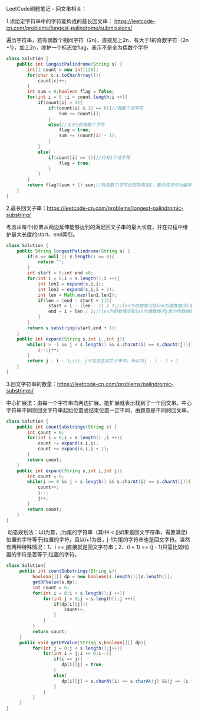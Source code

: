 LeetCode刷题笔记 - 回文串相关：

1.求给定字符串中的字符能构成的最长回文串：  https://leetcode-cn.com/problems/longest-palindrome/submissions/

​      遍历字符串，若有偶数个相同字符（2n)，直接加上2n，有大于1的奇数字符（2n +1），加上2n，维护一个标志位flag，表示不是全为偶数个字符

```java
class Solution {
    public int longestPalindrome(String s) {
        int[] count = new int[128];
        for(char c:s.toCharArray()){
            count[c]++;
        }
        int sum = 0;boolean flag = false;
        for(int i = 0 ;i < count.length;i ++){
            if(count[i] > 1){
                if((count[i] & 1) == 0){//偶数个该字符
                    sum += count[i];
                }
                else{//大于1的奇数个字符
                    flag = true;
                    sum += (count[i] - 1);
                }
            }
            else{
                if(count[i] == 1){//只有1个该字符
                    flag = true;
                }
            }
        }
        return flag?(sum + 1):sum;//有奇数个字符出现则再加1，表示其可作为最中间的字符
    }
}
```

2.最长回文子串：https://leetcode-cn.com/problems/longest-palindromic-substring/

​       考虑从每个i位置从两边延伸能够达到的满足回文子串的最大长度，并在过程中维护最大长度的start、end索引。

```java
class Solution {
    public String longestPalindrome(String s) {
        if(s == null || s.length() == 0){
            return "";
        }
        int start = 0;int end =0;
        for(int i = 0;i < s.length();i ++){
            int len1 = expand(s,i,i);
            int len2 = expand(s,i,i + 1);
            int len = Math.max(len1,len2);
            if(len > (end - start + 1)){
                start = i - (len - 1) / 2;//len为奇数情况比len为偶数情况i走的步数少1
                end = i + len / 2;//len为奇数情况和len为偶数情况j走的步数相同
            } 
        }
        return s.substring(start,end + 1);
    }
    public int expand(String s,int i ,int j){
        while(i > -1 && j < s.length() && s.charAt(i) == s.charAt(j)){
            i--;j++;
        }
        return j - i - 1;//i、j不包含在回文子串中，所以为j - i - 2 + 1
    }
}
```

3.回文字符串的数量：https://leetcode-cn.com/problems/palindromic-substrings/

​        中心扩展法：由每一个字符串向两边扩展。能扩展就表示找到了一个回文串。中心字符串不同则回文字符串起始位置或结束位置一定不同，由题意是不同的回文串。

```java
class Solution {
    public int countSubstrings(String s) {
        int count = 0;
        for(int i = 0;i < s.length() ;i ++){
            count += expand(s,i,i);
            count += expand(s,i,i + 1);
        }
        return count;
    }
    public int expand(String s,int i,int j){
        int count = 0;
        while(i >= 0 && j < s.length() && s.charAt(i) == s.charAt(j)){
            count++;
            i--;
            j++;
        }
        return count;
    }
}
```

​         动态规划法：以i为首，j为尾的字符串（其中i <  j)如果是回文字符串，需要满足i位置的字符等于j位置的字符，且以i+1为首，j-1为尾的字符串也是回文字符。当然有两种特殊情况：1、i == j直接就是回文字符串；2、(i + 1) == (j - 1)只需比较i位置的字符是否等于j位置的字符。

   

```java
class Solution{
     public int countSubstrings(String s){
          boolean[][] dp = new boolean[s.length()][s.length()];
          getDPValue(s,dp);
          int count = 0;
          for(int i = 0;i < s.length();i ++){
              for(int j = 0;j < s.length();j ++){
                  if(dp[i][j]){
                      count++;
                  }
              }
          }
          return count;
     }
     public void getDPValue(String s,boolean[][] dp){
          for(int j = 0;j < s.length();j++){
              for(int i = j;i >= 0;i--){
                  if(i == j){
                     dp[i][j] = true;
                  }
                  else{
                     dp[i][j] = s.charAt(i) == s.charAt(j) &&(j == (i + 1) || dp[i + 1][j - 1]);
                  }
              }
          }
     }
}
```

